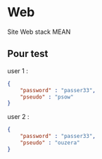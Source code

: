 # Web
Site Web stack MEAN

## Pour test 
user 1 : 
```json
{
	"password" : "passer33",
    "pseudo" : "psow"
}
```
user 2 :
```json
{
	"password" : "passer33",
    "pseudo" : "ouzera"
}
```